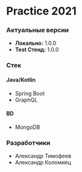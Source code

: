 # Practice 2021

### Актуальные версии

- **Локально:** 1.0.0
- **Test Стенд:** 1.0.0

### Стек

#### Java/Kotlin

- Spring Boot
- GraphQL

#### BD

- MongoDB

### Разработчики

- Александр Тимофеев
- Александр Коломиец